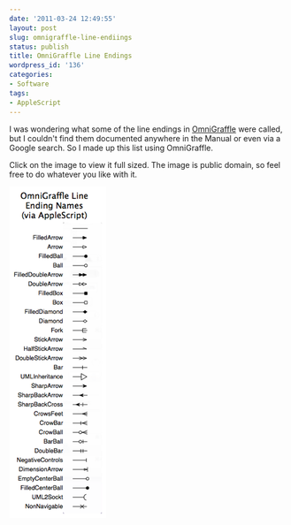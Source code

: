 ```yaml
---
date: '2011-03-24 12:49:55'
layout: post
slug: omnigraffle-line-endiings
status: publish
title: OmniGraffle Line Endings
wordpress_id: '136'
categories:
- Software
tags:
- AppleScript
---
```


I was wondering what some of the line endings in [OmniGraffle](http://www.omnigroup.com/products/omnigraffle/) were called, but I couldn't find them documented anywhere in the Manual or even via a Google search. So I made up this list using OmniGraffle.

<!--more-->
Click on the image to view it full sized. The image is public domain, so feel free to do whatever you like with it.

[![Line Ending Names](/images/graffleLineEndings.png)](/images/graffleLineEndings.png)

